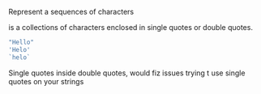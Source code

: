 Represent a sequences of characters

is a collections of characters enclosed in single quotes or double quotes.

``` javascript
"Hello"
'Helo'
`helo`
```

Single quotes inside double quotes, would fiz issues trying t use single quotes on your strings